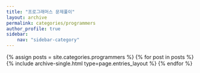 ```yaml
---
title: "프로그래머스 문제풀이"
layout: archive
permalink: categories/programmers
author_profile: true
sidebar:
    nav: "sidebar-category"
---
```


{% assign posts = site.categories.programmers %}
{% for post in posts %} {% include archive-single.html type=page.entries_layout %} {% endfor %}